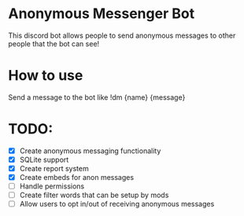 # Anonymous Messenger Bot
This discord bot allows people to send anonymous messages to other people that the bot can see!
# How to use
Send a message to the bot like !dm {name} {message}

# TODO:
- [X] Create anonymous messaging functionality
- [X] SQLite support
- [X] Create report system
- [X] Create embeds for anon messages
- [ ] Handle permissions
- [ ] Create filter words that can be setup by mods
- [ ] Allow users to opt in/out of receiving anonymous messages
